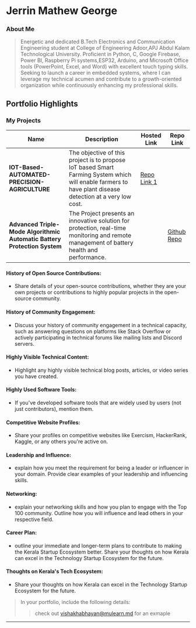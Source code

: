 # Jerrin Mathew George  

### About Me

> Energetic and dedicated B.Tech Electronics and Communication Engineering student at College of Engineering Adoor,APJ Abdul Kalam Technological University. Proficient in Python, C, Google Firebase, Power BI, Raspberry Pi systems,ESP32, Arduino, and Microsoft Office tools (PowerPoint, Excel, and Word) with excellent touch typing skills. Seeking to launch a career in embedded systems, where I can leverage my technical acumen and contribute to a growth-oriented organization while continuously enhancing my professional skills.



## Portfolio Highlights

### My Projects

| Name                | Description                                                               | Hosted Link                              | Repo Link                                                      |
|---------------------|---------------------------------------------------------------------------|------------------------------------------|----------------------------------------------------------------|
| **IOT-Based-AUTOMATED-PRECISION-AGRICULTURE**  | The objective of this project is to propose IoT based Smart Farming System which will enable farmers to have plant disease detection at a very low cost.                                           | [Repo Link 1]([https://github.com/username/project1](https://github.com/jerrinmg/IOT-Based-AUTOMATED-PRECISION-AGRICULTURE))             |
| **Advanced Triple-Mode Algorithmic Automatic Battery Protection System**  | The Project presents an innovative solution for protection, real-time monitoring and remote management of battery health and performance. |     | [Github Repo]([https://github.com/username/project2](https://github.com/jerrinmg/Advanced-Triple-Mode-Algorithmic-Automatic-Battery-Protection-System/tree/main))             |



#### History of Open Source Contributions:

- Share details of your open-source contributions, whether they are your own projects or contributions to highly popular projects in the open-source community.

#### History of Community Engagement:

-  Discuss your history of community engagement in a technical capacity, such as answering questions on platforms like Stack Overflow or actively participating in technical forums like mailing lists and Discord servers.

#### Highly Visible Technical Content:

- Highlight any highly visible technical blog posts, articles, or video series you have created.

#### Highly Used Software Tools:

- If you've developed software tools that are widely used by users (not just contributors), mention them.

#### Competitive Website Profiles:

- Share your profiles on competitive websites like Exercism, HackerRank, Kaggle, or any others you're active on.

#### Leadership and Influence:

- explain how you meet the requirement for being a leader or influencer in your domain. Provide clear examples of your leadership and influencing skills.

#### Networking:

- explain your networking skills and how you plan to engage with the Top 100 community. Outline how you will influence and lead others in your respective field.

#### Career Plan:

- outline your immediate and longer-term plans to contribute to making the Kerala Startup Ecosystem better. Share your thoughts on how Kerala can excel in the Technology Startup Ecosystem for the future.

#### Thoughts on Kerala's Tech Ecosystem:

- Share your thoughts on how Kerala can excel in the Technology Startup Ecosystem for the future.


> In your portfolio, include the following details:
>> check out [vishakhabhayan@mulearn.md](./profile/vishakhabhayan@mulearn.md) for an exmaple

---
